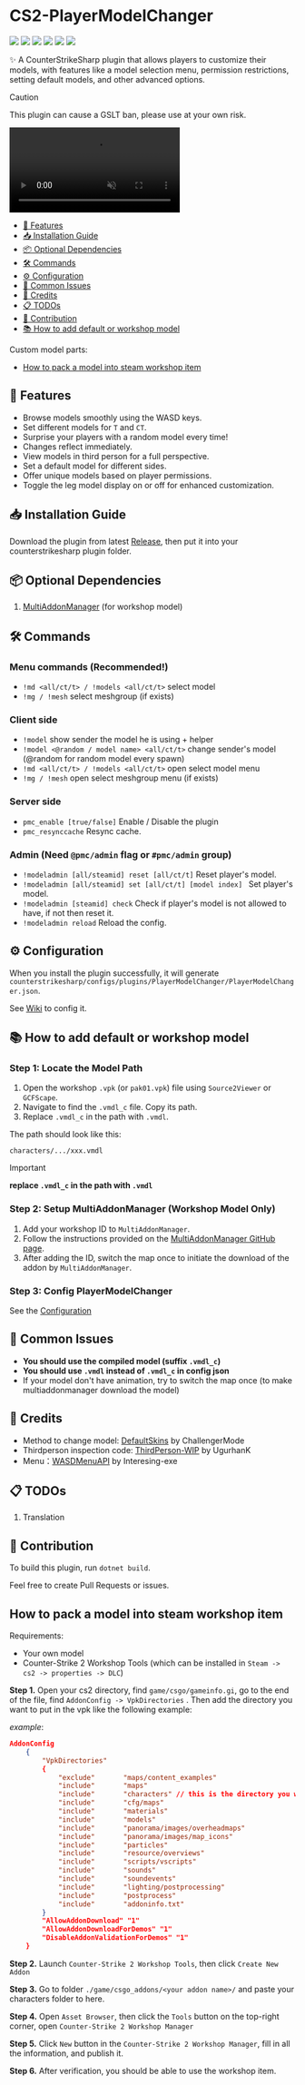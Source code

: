 # CS2-PlayerModelChanger
![](https://img.shields.io/badge/build-passing-brightgreen) ![](https://img.shields.io/github/stars/samyycX/CS2-PlayerModelChanger?style=flat&logo=github
) ![](https://img.shields.io/github/license/samyycX/CS2-PlayerModelChanger
) [![](https://img.shields.io/badge/Feedback-blue?style=flat&logo=discord&logoColor=white
)](https%3A%2F%2Fdiscord.com%2Fchannels%2F1160907911501991946%2F1210856437786484747) [![](https://img.shields.io/badge/Tutorial-By_KEDI103-grey?style=flat&logo=youtube&labelColor=red)](https%3A%2F%2Fyoutu.be%2F9Vy-im9N8KM) [![](https://img.shields.io/badge/%E4%B8%AD%E6%96%87%E6%95%99%E7%A8%8B-red
)](https%3A%2F%2Fgithub.com%2FsamyycX%2FCS2-PlayerModelChanger%2Fblob%2Fmaster%2FREADME_CN.md)

✨ A CounterStrikeSharp plugin that allows players to customize their models, with features like a model selection menu, permission restrictions, setting default models, and other advanced options.

> [!CAUTION] 
> This plugin can cause a GSLT ban, please use at your own risk.

<div><video controls src="https://raw.githubusercontent.com/samyycX/CS2-PlayerModelChanger/refs/heads/master/preview.mp4" muted="true"></video></div>

- [🚀 Features](#-features)
- [📥 Installation Guide](#-installation-guide)
- [📦 Optional Dependencies](#-dependencies)
- [🛠️ Commands](#-commands)
- [⚙️ Configuration](#-configuration)
- [🐞 Common Issues](#-issues)
- [🙏 Credits](#-credits)
- [📋 TODOs](#-todos)
- [🤝 Contribution](#-contribution)
- [📚 How to add default or workshop model](#-how-to-add-default-or-workshop-model)

Custom model parts:
- [How to pack a model into steam workshop item](#how-to-pack-a-model-into-steam-workshop-item)


## 🚀 Features
- Browse models smoothly using the WASD keys.
- Set different models for `T` and `CT`.
- Surprise your players with a random model every time!
- Changes reflect immediately.
- View models in third person for a full perspective.
- Set a default model for different sides.
- Offer unique models based on player permissions.
- Toggle the leg model display on or off for enhanced customization.

## 📥 Installation Guide
Download the plugin from latest [Release](https://github.com/samyycX/CS2-PlayerModelChanger/releases), then put it into your counterstrikesharp plugin folder.

## 📦 Optional Dependencies
1. [MultiAddonManager](https://github.com/Source2ZE/MultiAddonManager) (for workshop model)

## 🛠️ Commands
### Menu commands (Recommended!)
- `!md <all/ct/t> / !models <all/ct/t>` select model
- `!mg / !mesh` select meshgroup (if exists)
### Client side
- `!model` show sender the model he is using + helper
- `!model <@random / model name> <all/ct/t>` change sender's model (@random for random model every spawn)
- `!md <all/ct/t> / !models <all/ct/t>` open select model menu
- `!mg / !mesh` open select meshgroup menu (if exists)
### Server side
- `pmc_enable [true/false]` Enable / Disable the plugin
- `pmc_resynccache` Resync cache.
### Admin (Need `@pmc/admin` flag or `#pmc/admin` group)
- `!modeladmin [all/steamid] reset [all/ct/t]` Reset player's model.
- `!modeladmin [all/steamid] set [all/ct/t] [model index] ` Set player's model.
- `!modeladmin [steamid] check` Check if player's model is not allowed to have, if not then reset it.
- `!modeladmin reload` Reload the config.

## ⚙️ Configuration
When you install the plugin successfully, it will generate `counterstrikesharp/configs/plugins/PlayerModelChanger/PlayerModelChanger.json`.

See [Wiki](https://github.com/samyycX/CS2-PlayerModelChanger/wiki) to config it.

## 📚 How to add default or workshop model

### Step 1: Locate the Model Path

1. Open the workshop `.vpk` (or `pak01.vpk`) file using `Source2Viewer` or `GCFScape`.
2. Navigate to find the `.vmdl_c` file. Copy its path.
3. Replace `.vmdl_c` in the path with `.vmdl`.

The path should look like this:

```plaintext
characters/.../xxx.vmdl
```

> [!IMPORTANT]
> **replace `.vmdl_c` in the path with `.vmdl`**

### Step 2: Setup MultiAddonManager (Workshop Model Only)

1. Add your workshop ID to `MultiAddonManager`.
2. Follow the instructions provided on the [MultiAddonManager GitHub page](https://github.com/Source2ZE/MultiAddonManager).
3. After adding the ID, switch the map once to initiate the download of the addon by `MultiAddonManager`.


### Step 3: Config PlayerModelChanger
See the [Configuration](#configuration)

## 🐞 Common Issues
- **You should use the compiled model (suffix `.vmdl_c`)**
- **You should use `.vmdl` instead of `.vmdl_c` in config json**
- If your model don't have animation, try to switch the map once (to make multiaddonmanager download the model)

## 🙏 Credits
- Method to change model: [DefaultSkins](https://github.com/Challengermode/cm-cs2-defaultskins) by ChallengerMode
- Thirdperson inspection code: [ThirdPerson-WIP](https://github.com/UgurhanK/ThirdPerson-WIP) by UgurhanK
- Menu：[WASDMenuAPI](https://github.com/Interesting-exe/WASDMenuAPI) by Interesing-exe
## 📋 TODOs
1. Translation

## 🤝 Contribution
To build this plugin, run `dotnet build`.

Feel free to create Pull Requests or issues.

## How to pack a model into steam workshop item

Requirements:
- Your own model
- Counter-Strike 2 Workshop Tools (which can be installed in `Steam -> cs2 -> properties -> DLC`)

**Step 1.** Open your cs2 directory, find `game/csgo/gameinfo.gi`,
go to the  end of the file, find `AddonConfig -> VpkDirectories`
. Then add the directory you want to put in the vpk like the following example:


*example*:
```json
AddonConfig	
	{
		"VpkDirectories"
		{
			"exclude"       "maps/content_examples"
			"include"       "maps"
			"include"		"characters" // this is the directory you want to add to the vpk
			"include"       "cfg/maps"
			"include"       "materials"
			"include"       "models"
			"include"       "panorama/images/overheadmaps"
			"include"       "panorama/images/map_icons"
			"include"       "particles"
			"include"       "resource/overviews"
			"include"       "scripts/vscripts"
			"include"       "sounds"
			"include"       "soundevents"
			"include"       "lighting/postprocessing"
			"include"       "postprocess"
			"include"       "addoninfo.txt"
		} 
		"AllowAddonDownload" "1"
		"AllowAddonDownloadForDemos" "1"
		"DisableAddonValidationForDemos" "1"
	}
```

**Step 2.** Launch `Counter-Strike 2 Workshop Tools`, then click `Create New Addon`

**Step 3.** Go to folder `./game/csgo_addons/<your addon name>/` and paste your characters folder to here.

**Step 4.** Open `Asset Browser`, then click the `Tools` button on the top-right corner, open `Counter-Strike 2 Workshop Manager`

**Step 5.** Click `New` button in the `Counter-Strike 2 Workshop Manager`, fill in all the information, and publish it.

**Step 6.** After verification, you should be able to use the workshop item.
